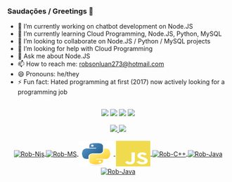 ### Saudações / Greetings 👋

- 🔭 I’m currently working on chatbot development on Node.JS
- 🌱 I’m currently learning Cloud Programming, Node.JS, Python, MySQL
- 👯 I’m looking to collaborate on Node.JS / Python / MySQL projects
- 🤔 I’m looking for help with Cloud Programming
- 💬 Ask me about Node.JS
- 📫 How to reach me: robsonluan273@hotmail.com
- 😄 Pronouns: he/they
- ⚡ Fun fact: Hated programming at first (2017) now actively looking for a programming job
<div align="center"> <br>
  <a href="https://www.instagram.com/robson_luan752/" target="_blank"><img src="https://img.shields.io/badge/-Instagram-%23E4405F?style=for-the-badge&logo=instagram&logoColor=white" target="_blank"></a>
 <a href="https://discordapp.com/users/548631580684451870/" target="_blank"><img src="https://img.shields.io/badge/Discord-7289DA?style=for-the-badge&logo=discord&logoColor=white" target="_blank"></a> 
  <a href = "mailto:robsonluan273@gmail.com"><img src="https://img.shields.io/badge/-Gmail-%23333?style=for-the-badge&logo=gmail&logoColor=white" target="_blank"></a>
  <a href="https://www.linkedin.com/in/robson-luan-do-nascimento-de-sousa-145ba221a/" target="_blank"><img src="https://img.shields.io/badge/-LinkedIn-%230077B5?style=for-the-badge&logo=linkedin&logoColor=white" target="_blank"></a> 
</div>

<div align="center"> <br>
  <a href="https://github.com/RobT0g">
  <img height="180em" src="https://github-readme-stats.vercel.app/api?username=RobT0g&show_icons=true&theme=dark&include_all_commits=true&count_private=true"/>
  <img height="180em" src="https://github-readme-stats.vercel.app/api/top-langs/?username=RobT0g&layout=compact&langs_count=7&theme=dark"/>
</div>

<div align="center" style="display: inline_block"><br>
  <img align="center" alt="Rob-Njs" height="60" width="80" src="https://cdn.jsdelivr.net/gh/devicons/devicon/icons/nodejs/nodejs-original.svg" />
  <img align="center" alt="Rob-MS" height="60" width="80" src="https://cdn.jsdelivr.net/gh/devicons/devicon/icons/mysql/mysql-original.svg" />
  <img align="center" alt="Rob-Python" height="60" width="80" src="https://raw.githubusercontent.com/devicons/devicon/master/icons/python/python-original.svg">
  <img align="center" alt="Rob-Js" height="60" width="80" src="https://raw.githubusercontent.com/devicons/devicon/master/icons/javascript/javascript-plain.svg">
  <img align="center" alt="Rob-C++" height="60" width="80" src="https://cdn.jsdelivr.net/gh/devicons/devicon/icons/cplusplus/cplusplus-original.svg" />
  <img align="center" alt="Rob-Java" height="60" width="80" src="https://cdn.jsdelivr.net/gh/devicons/devicon/icons/java/java-original.svg" />
  <img align="center" alt="Rob-Java" height="60" width="80" src="https://cdn.jsdelivr.net/gh/devicons/devicon/icons/matlab/matlab-original.svg" />
</div>
  
